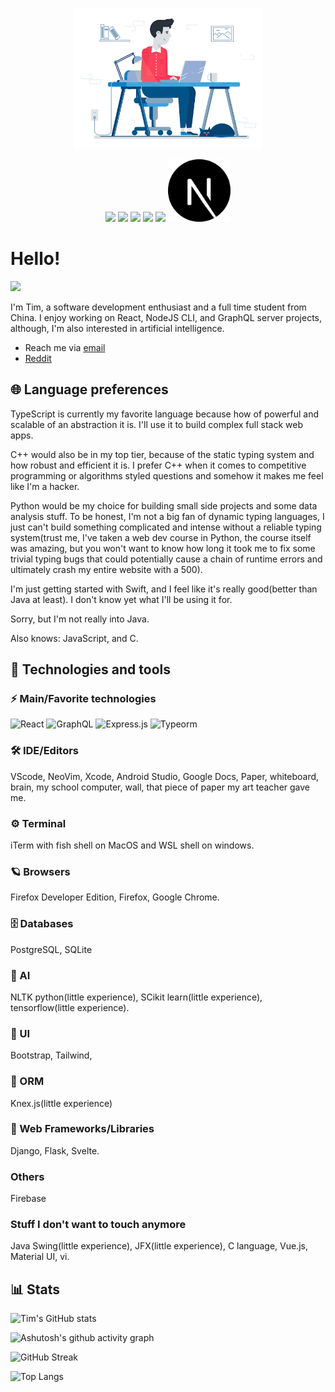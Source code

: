 
<p align="center">

  <img src="dev.gif" width="300" />
</p>

<p align="center">
  <img src="https://raw.githubusercontent.com/timthedev07/devicon/master/icons/typescript/typescript-original.svg" width="100">
  <img src="https://raw.githubusercontent.com/timthedev07/devicon/master/icons/react/react-original.svg" width="100">
  <img src="https://raw.githubusercontent.com/timthedev07/devicon/master/icons/graphql/graphql-plain.svg" width="100">
  <img src="https://raw.githubusercontent.com/timthedev07/devicon/master/icons/cplusplus/cplusplus-original.svg" width="100">
  <img src="https://raw.githubusercontent.com/timthedev07/devicon/master/icons/tailwindcss/tailwindcss-plain.svg" width="100">
  <img src="next-js.svg" width="100">
</p>


# Hello!

![](https://komarev.com/ghpvc/?username=timthedev07&label=views&color=blue&style=flat-square)

I'm Tim, a software development enthusiast and a full time student from China.
I enjoy working on React, NodeJS CLI, and GraphQL server projects, although, I'm also interested in artificial intelligence.

- Reach me via [email](timpersonal07@gmail.com)
- [Reddit](https://www.reddit.com/user/im-just-a-dev)

## 🌐  Language preferences

TypeScript is currently my favorite language because how of powerful and scalable of an abstraction it is. I'll use it to build complex full stack web apps.

C++ would also be in my top tier, because of the static typing system and how robust and efficient it is. I prefer C++ when it comes to competitive programming or algorithms styled questions and somehow it makes me feel like I'm a hacker.

Python would be my choice for building small side projects and some data analysis stuff. To be honest, I'm not a big fan of dynamic typing languages, I just can't build something complicated and intense without a reliable typing system(trust me, I've taken a web dev course in Python, the course itself was amazing, but you won't want to know how long it took me to fix some trivial typing bugs that could potentially cause a chain of runtime errors and ultimately crash my entire website with a 500).

I'm just getting started with Swift, and I feel like it's really good(better than Java at least). I don't know yet what I'll be using it for.

Sorry, but I'm not really into Java.

Also knows: JavaScript, and C.

## 🚀  Technologies and tools

### ⚡  Main/Favorite technologies

![React](https://img.shields.io/badge/-React-323232?style=for-the-badge&logo=react) ![GraphQL](https://img.shields.io/badge/-Graphql-black?style=for-the-badge&logo=graphql) ![Express.js](https://img.shields.io/badge/-Express.JS-4f4c46?style=for-the-badge&logo=express) ![Typeorm](https://img.shields.io/badge/-Typeorm-97a4b8?style=for-the-badge&logo=typescript)

### 🛠  IDE/Editors

VScode, NeoVim, Xcode, Android Studio, Google Docs, Paper, whiteboard, brain, my school computer, wall, that piece of paper my art teacher gave me.

### ⚙️  Terminal

iTerm with fish shell on MacOS and WSL shell on windows.

### 🪐  Browsers

Firefox Developer Edition, Firefox, Google Chrome.

### 🗄️  Databases

PostgreSQL, SQLite

### 🤖  AI

NLTK python(little experience), SCikit learn(little experience), tensorflow(little experience).

### 🌆  UI

Bootstrap, Tailwind,

### 📁  ORM

Knex.js(little experience)

### 🦾  Web Frameworks/Libraries

Django, Flask, Svelte.

### Others

Firebase

### Stuff I don't want to touch anymore

Java Swing(little experience), JFX(little experience), C language, Vue.js, Material UI, vi.

## 📊  Stats

![Tim's GitHub stats](https://github-readme-stats.vercel.app/api?username=timthedev07&show_icons=true&theme=gruvbox)

![Ashutosh's github activity graph](https://activity-graph.herokuapp.com/graph?username=timthedev07&theme=github)

![GitHub Streak](http://github-readme-streak-stats.herokuapp.com?user=timthedev07&theme=gruvbox)

![Top Langs](https://github-readme-stats.vercel.app/api/top-langs/?username=timthedev07&theme=gruvbox)
